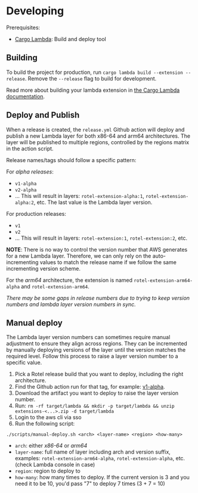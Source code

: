 # Developing

Prerequisites:
- [Cargo Lambda](https://www.cargo-lambda.info/): Build and deploy tool

## Building

To build the project for production, run `cargo lambda build --extension --release`. Remove the `--release` flag to build for development.

Read more about building your lambda extension in [the Cargo Lambda documentation](https://www.cargo-lambda.info/commands/build.html#extensions).

## Deploy and Publish

When a release is created, the `release.yml` Github action will deploy and publish a new Lambda layer for both x86-64 and arm64 architectures.
The layer will be published to multiple regions, controlled by the regions matrix in the action script.

Release names/tags should follow a specific pattern:

For *alpha releases*:
- `v1-alpha`
- `v2-alpha`
- ...
  This will result in layers: `rotel-extension-alpha:1`, `rotel-extension-alpha:2`, etc. The last value is the Lambda layer version.

For production releases:
- `v1`
- `v2`
- ...
  This will result in layers: `rotel-extension:1`, `rotel-extension:2`, etc.

**NOTE**: There is no way to control the version number that AWS generates for a new Lambda layer. Therefore, we can only
rely on the auto-incrementing values to match the release name if we follow the same incrementing version scheme.

For the *arm64* architecture, the extension is named `rotel-extension-arm64-alpha` and `rotel-extension-arm64`.

_There may be some gaps in release numbers due to trying to keep version numbers and lambda layer version numbers in sync._

## Manual deploy

The Lambda layer version numbers can sometimes require manual adjustment to ensure they align across regions. They can
be incremented by manually deploying versions of the layer until the version matches the required level. Follow this process
to raise a layer version number to a specific value.

1. Pick a Rotel release build that you want to deploy, including the right architecture.
1. Find the Github action run for that tag, for example: [v1-alpha](https://github.com/streamfold/rotel-lambda-extension/actions/runs/14323997150).
1. Download the artifact you want to deploy to raise the layer version number.
1. Run: `rm -rf target/lambda && mkdir -p target/lambda && unzip extensions-<...>.zip -d target/lambda`
1. Login to the aws cli via sso
1. Run the following script:
```shell
./scripts/manual-deploy.sh <arch> <layer-name> <region> <how-many>
```
- `arch`: either _x86-64_ or _arm64_
- `layer-name`: full name of layer including arch and version suffix, examples: `rotel-extension-arm64-alpha`, `rotel-extension-alpha`, etc. (check Lambda console in case)
- `region`: region to deploy to
- `how-many`: how many times to deploy. If the current version is 3 and you need it to be 10, you'd pass "7" to deploy 7 times (3 + 7 = 10)
